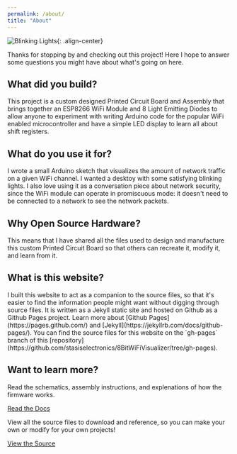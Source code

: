 ```yaml
---
permalink: /about/
title: "About"
---
```

![Blinking Lights]({{site.baseurl}}/assets/images/about_display.webp){: .align-center}

Thanks for stopping by and checking out this project! Here I hope to answer some questions you might have about what's going on here.

<h2>What did you build?</h2>
This project is a custom designed Printed Circuit Board and Assembly that brings together an ESP8266 WiFi Module and 8 Light Emitting Diodes to allow anyone to experiment with writing Arduino code for the popular WiFi enabled microcontroller and have a simple LED display to learn all about shift registers.

<h2>What do you use it for?</h2>
I wrote a small Arduino sketch that visualizes the amount of network traffic on a given WiFi channel. I wanted a desktoy with some satisfying blinking lights. I also love using it as a conversation piece about network security, since the WiFi module can operate in promiscuous mode: it doesn't need to be connected to a network to see the network packets.

<h2>Why Open Source Hardware?</h2>
This means that I have shared all the files used to design and manufacture this custom Printed Circuit Board so that others can recreate it, modify it, and learn from it.

<h2>What is this website?</h2>
I built this website to act as a companion to the source files, so that it's easier to find the information people might want without digging through source files. It is written as a Jekyll static site and hosted on Github as a Github Pages project. Learn more about [Github Pages](https://pages.github.com/) and [Jekyll](https://jekyllrb.com/docs/github-pages/). You can find the source files for this website on the `gh-pages` branch of this [repository](https://github.com/stasiselectronics/8BitWiFiVisualizer/tree/gh-pages).

<h2>Want to learn more?</h2>
Read the schematics, assembly instructions, and explenations of how the firmware works.

<a href="{{site.baseurl}}/docs/" class="btn btn--success">Read the Docs</a>

View all the source files to download and reference, so you can make your own or modify for your own projects!

<a href="https://github.com/stasiselectronics/8BitWiFiVisualizer" class="btn btn--success">View the Source</a>
